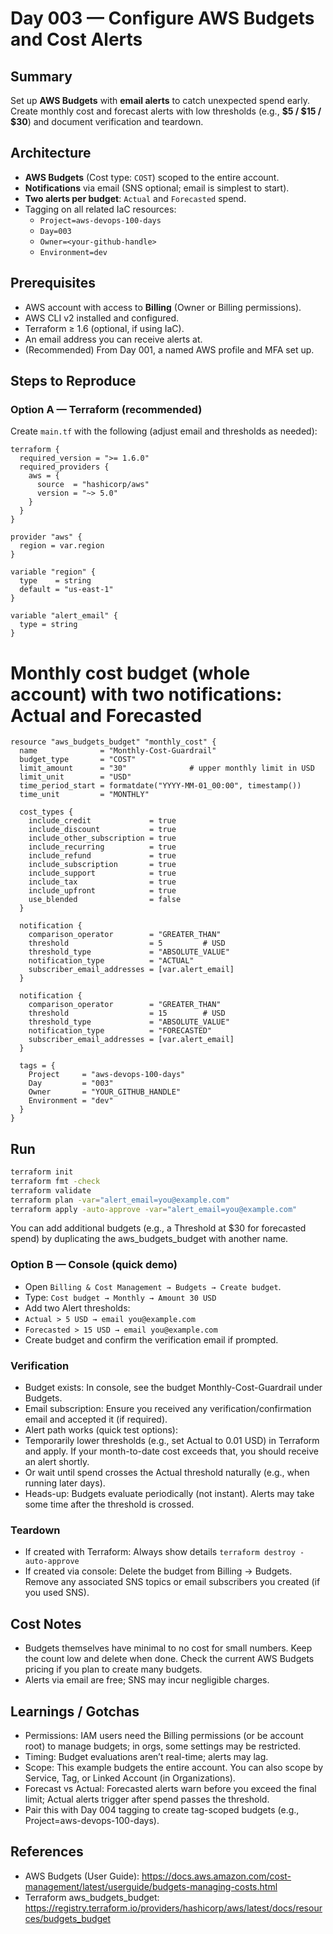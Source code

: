 # Day 003 — Configure AWS Budgets and Cost Alerts

## Summary
Set up **AWS Budgets** with **email alerts** to catch unexpected spend early. Create monthly cost and forecast alerts with low thresholds (e.g., **$5 / $15 / $30**) and document verification and teardown.

## Architecture
- **AWS Budgets** (Cost type: `COST`) scoped to the entire account.
- **Notifications** via email (SNS optional; email is simplest to start).
- **Two alerts per budget**: `Actual` and `Forecasted` spend.
- Tagging on all related IaC resources:
  - `Project=aws-devops-100-days`
  - `Day=003`
  - `Owner=<your-github-handle>`
  - `Environment=dev`

## Prerequisites
- AWS account with access to **Billing** (Owner or Billing permissions).
- AWS CLI v2 installed and configured.
- Terraform ≥ 1.6 (optional, if using IaC).
- An email address you can receive alerts at.
- (Recommended) From Day 001, a named AWS profile and MFA set up.

## Steps to Reproduce

### Option A — Terraform (recommended)
Create `main.tf` with the following (adjust email and thresholds as needed):

```hcl
terraform {
  required_version = ">= 1.6.0"
  required_providers {
    aws = {
      source  = "hashicorp/aws"
      version = "~> 5.0"
    }
  }
}

provider "aws" {
  region = var.region
}

variable "region" {
  type    = string
  default = "us-east-1"
}

variable "alert_email" {
  type = string
}
```

# Monthly cost budget (whole account) with two notifications: Actual and Forecasted
```hcl
resource "aws_budgets_budget" "monthly_cost" {
  name              = "Monthly-Cost-Guardrail"
  budget_type       = "COST"
  limit_amount      = "30"              # upper monthly limit in USD
  limit_unit        = "USD"
  time_period_start = formatdate("YYYY-MM-01_00:00", timestamp())
  time_unit         = "MONTHLY"

  cost_types {
    include_credit             = true
    include_discount           = true
    include_other_subscription = true
    include_recurring          = true
    include_refund             = true
    include_subscription       = true
    include_support            = true
    include_tax                = true
    include_upfront            = true
    use_blended                = false
  }

  notification {
    comparison_operator        = "GREATER_THAN"
    threshold                  = 5         # USD
    threshold_type             = "ABSOLUTE_VALUE"
    notification_type          = "ACTUAL"
    subscriber_email_addresses = [var.alert_email]
  }

  notification {
    comparison_operator        = "GREATER_THAN"
    threshold                  = 15        # USD
    threshold_type             = "ABSOLUTE_VALUE"
    notification_type          = "FORECASTED"
    subscriber_email_addresses = [var.alert_email]
  }

  tags = {
    Project     = "aws-devops-100-days"
    Day         = "003"
    Owner       = "YOUR_GITHUB_HANDLE"
    Environment = "dev"
  }
}
```

## Run

```bash
terraform init
terraform fmt -check
terraform validate
terraform plan -var="alert_email=you@example.com"
terraform apply -auto-approve -var="alert_email=you@example.com"
```
You can add additional budgets (e.g., a Threshold at $30 for forecasted spend) by duplicating the aws_budgets_budget with another name.

### Option B — Console (quick demo)

- Open `Billing & Cost Management → Budgets → Create budget`.
- Type: `Cost budget → Monthly → Amount 30 USD`
- Add two Alert thresholds:
- `Actual > 5 USD → email you@example.com`
- `Forecasted > 15 USD → email you@example.com`
- Create budget and confirm the verification email if prompted.

### Verification
- Budget exists: In console, see the budget Monthly-Cost-Guardrail under Budgets.
- Email subscription: Ensure you received any verification/confirmation email and accepted it (if required).
- Alert path works (quick test options):
- Temporarily lower thresholds (e.g., set Actual to 0.01 USD) in Terraform and apply. If your month-to-date cost exceeds that, you should receive an alert shortly.
- Or wait until spend crosses the Actual threshold naturally (e.g., when running later days).
- Heads-up: Budgets evaluate periodically (not instant). Alerts may take some time after the threshold is crossed.

### Teardown
- If created with Terraform: Always show details `terraform destroy -auto-approve`
- If created via console:
Delete the budget from Billing → Budgets.
Remove any associated SNS topics or email subscribers you created (if you used SNS).

## Cost Notes
- Budgets themselves have minimal to no cost for small numbers. Keep the count low and delete when done. Check the current AWS Budgets pricing if you plan to create many budgets.
- Alerts via email are free; SNS may incur negligible charges.

## Learnings / Gotchas
- Permissions: IAM users need the Billing permissions (or be account root) to manage budgets; in orgs, some settings may be restricted.
- Timing: Budget evaluations aren’t real-time; alerts may lag.
- Scope: This example budgets the entire account. You can also scope by Service, Tag, or Linked Account (in Organizations).
- Forecast vs Actual: Forecasted alerts warn before you exceed the final limit; Actual alerts trigger after spend passes the threshold.
- Pair this with Day 004 tagging to create tag-scoped budgets (e.g., Project=aws-devops-100-days).

## References
- AWS Budgets (User Guide): https://docs.aws.amazon.com/cost-management/latest/userguide/budgets-managing-costs.html
- Terraform aws_budgets_budget: https://registry.terraform.io/providers/hashicorp/aws/latest/docs/resources/budgets_budget
